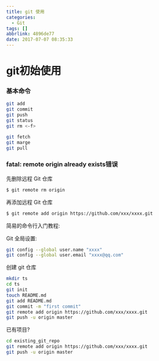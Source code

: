 ```yaml
---
title: git 使用
categories:
  - Git
tags: []
abbrlink: 4896de77
date: 2017-07-07 08:35:33
---
```

# git初始使用


### 基本命令
```sh
git add
git commit
git push
git status
git rm <-f>

git fetch
git marge
git pull
```


<!-- more -->



### fatal: remote origin already exists错误

先删除远程 Git 仓库
```sh
$ git remote rm origin
```
再添加远程 Git 仓库
```sh
$ git remote add origin https://github.com/xxx/xxxx.git
```

简易的命令行入门教程:

Git 全局设置:
```bash
git config --global user.name "xxxx"
git config --global user.email "xxxx@qq.com"
```
创建 git 仓库
```bash
mkdir ts
cd ts
git init
touch README.md
git add README.md
git commit -m "first commit"
git remote add origin https://github.com/xxx/xxxx.git
git push -u origin master
```
已有项目?
```bash
cd existing_git_repo
git remote add origin https://github.com/xxx/xxxx.git
git push -u origin master
```
